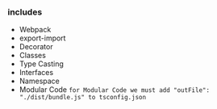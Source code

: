 ### includes
* Webpack
* export-import
* Decorator
* Classes
* Type Casting
* Interfaces
* Namespace
* Modular Code
```for Modular Code we must add "outFile": "./dist/bundle.js" to tsconfig.json ```